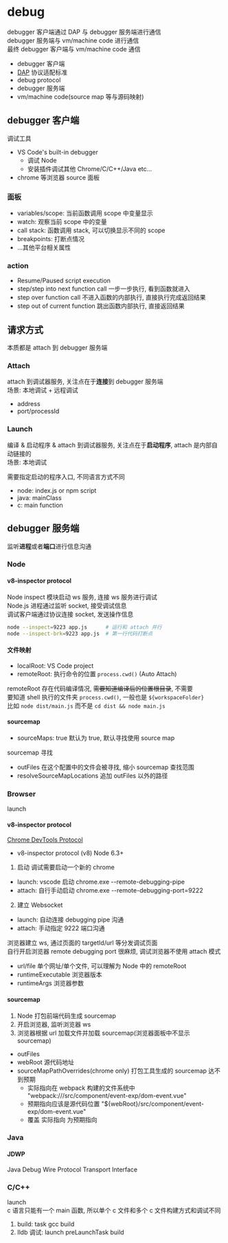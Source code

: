 # debug

debugger 客户端通过 DAP 与 debugger 服务端进行通信  
debugger 服务端与 vm/machine code 进行通信  
最终 debugger 客户端与 vm/machine code 通信

- debugger 客户端
- [DAP](https://microsoft.github.io/debug-adapter-protocol/) 协议适配标准
- debug protocol
- debugger 服务端
- vm/machine code(source map 等与源码映射)

## debugger 客户端

调试工具

- VS Code's built-in debugger
  - 调试 Node
  - 安装插件调试其他 Chrome/C/C++/Java etc...
- chrome 等浏览器 source 面板

### 面板

- variables/scope: 当前函数调用 scope 中变量显示
- watch: 观察当前 scope 中的变量
- call stack: 函数调用 stack, 可以切换显示不同的 scope
- breakpoints: 打断点情况
- ...其他平台相关属性

### action

- Resume/Paused script execution
- step/step into next function call 一步一步执行, 看到函数就进入
- step over function call 不进入函数的内部执行, 直接执行完成返回结果
- step out of current function 跳出函数内部执行, 直接返回结果

## 请求方式

本质都是 attach 到 debugger 服务端

### Attach

attach 到调试器服务, 关注点在于**连接**到 debugger 服务端  
场景: 本地调试 + 远程调试

- address
- port/processId

### Launch

编译 & 启动程序 & attach 到调试器服务, 关注点在于**启动程序**, attach 是内部自动链接的  
场景: 本地调试  

需要指定启动的程序入口, 不同语言方式不同

- node: index.js or npm script
- java: mainClass
- c: main function 

## debugger 服务端

监听**进程**或者**端口**进行信息沟通

### Node

#### v8-inspector protocol

Node inspect 模块启动 ws 服务, 连接 ws 服务进行调试  
Node.js 进程通过监听 socket, 接受调试信息  
调试客户端通过协议连接 socket, 发送操作信息

```sh
node --inspect=9223 app.js      # 运行和 attach 并行
node --inspect-brk=9223 app.js  # 第一行代码打断点
```

#### 文件映射

- localRoot: VS Code project
- remoteRoot: 执行命令的位置 `process.cwd()` (Auto Attach)

remoteRoot 存在代码编译情况, ~~需要知道编译后的位置根目录~~, 不需要  
要知道 shell 执行的文件夹 `process.cwd()`, 一般也是 `${workspaceFolder}`  
比如 `node dist/main.js` 而不是 `cd dist && node main.js`

#### sourcemap

- sourceMaps: true 默认为 true, 默认寻找使用 source map  

sourcemap 寻找
- outFiles 在这个配置中的文件会被寻找, 缩小 sourcemap 查找范围  
- resolveSourceMapLocations 追加 outFiles 以外的路径

### Browser

launch

#### v8-inspector protocol

[Chrome DevTools Protocol](https://chromedevtools.github.io/devtools-protocol/)

- v8-inspector protocol (v8) Node 6.3+

1. 启动 调试需要启动一个新的 chrome

- launch: vscode 启动 chrome.exe --remote-debugging-pipe
- attach: 自行手动启动 chrome.exe --remote-debugging-port=9222

2. 建立 Websocket

- launch: 自动连接 debugging pipe 沟通
- attach: 手动指定 9222 端口沟通

浏览器建立 ws, 通过页面的 targetId/url 等分发调试页面  
自行开启浏览器 remote debugging port 很麻烦, 调试浏览器不使用 attach 模式

- url/file  单个网址/单个文件, 可以理解为 Node 中的 remoteRoot
- runtimeExecutable 浏览器版本
- runtimeArgs 浏览器参数

#### sourcemap

1. Node 打包前端代码生成 sourcemap
2. 开启浏览器, 监听浏览器 ws
3. 浏览器根据 url 加载文件并加载 sourcemap(浏览器面板中不显示sourcemap)

- outFiles
- webRoot 源代码地址
- sourceMapPathOverrides(chrome only) 打包工具生成的 sourcemap 达不到预期
  - 实际指向在 webpack 构建的文件系统中 "webpack:///src/component/event-exp/dom-event.vue"
  - 预期指向应该是源代码位置 "${webRoot}/src/component/event-exp/dom-event.vue"
  - 覆盖 实际指向 为预期指向

### Java

#### JDWP

Java Debug Wire Protocol Transport Interface

### C/C++

launch  
c 语言只能有一个 main 函数, 所以单个 c 文件和多个 c 文件构建方式和调试不同

1. build: task gcc build
2. lldb 调试: launch preLaunchTask build